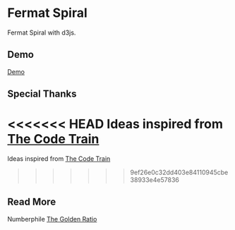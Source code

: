 # Fermat Spiral

Fermat Spiral with d3js.

## Demo
[Demo](https://lingyanzhou.github.io/SomeGenerativeArt/FermatSpiral-js/)

## Special Thanks
<<<<<<< HEAD
Ideas inspired from [The Code Train](https://www.youtube.com/watch?v=KWoJgHFYWxY)
=======
Ideas inspired from [The Code Train]()
>>>>>>> 9ef26e0c32dd403e84110945cbe38933e4e57836

## Read More
Numberphile [The Golden Ratio](https://www.youtube.com/watch?v=sj8Sg8qnjOg)

